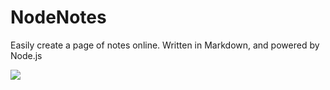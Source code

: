 # NodeNotes
Easily create a page of notes online. Written in Markdown, and powered by Node.js

![](https://media.giphy.com/media/1zjOgLeHI5RpWxTEzd/giphy.gif)

